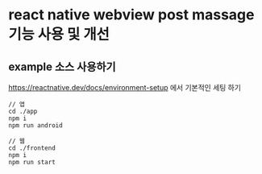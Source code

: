 # react native webview post massage 기능 사용 및 개선

## example 소스 사용하기
https://reactnative.dev/docs/environment-setup 에서 기본적인 세팅 하기
```
// 앱
cd ./app
npm i
npm run android

// 웹
cd ./frontend
npm i
npm run start
```
